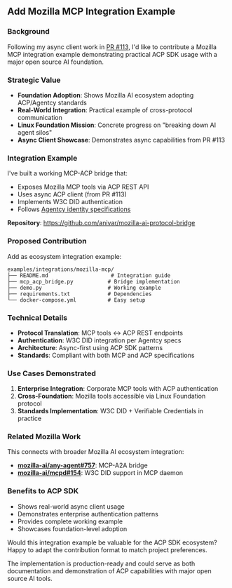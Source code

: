 ## Add Mozilla MCP Integration Example

### Background
Following my async client work in [PR #113](https://github.com/agntcy/acp-sdk/pull/113), I'd like to contribute a Mozilla MCP integration example demonstrating practical ACP SDK usage with a major open source AI foundation.

### Strategic Value
- **Foundation Adoption**: Shows Mozilla AI ecosystem adopting ACP/Agentcy standards
- **Real-World Integration**: Practical example of cross-protocol communication
- **Linux Foundation Mission**: Concrete progress on "breaking down AI agent silos"
- **Async Client Showcase**: Demonstrates async capabilities from PR #113

### Integration Example
I've built a working MCP-ACP bridge that:
- Exposes Mozilla MCP tools via ACP REST API
- Uses async ACP client (from PR #113)
- Implements W3C DID authentication
- Follows [Agentcy identity specifications](https://spec.identity.agntcy.org/)

**Repository**: https://github.com/anivar/mozilla-ai-protocol-bridge

### Proposed Contribution
Add as ecosystem integration example:

```
examples/integrations/mozilla-mcp/
├── README.md                    # Integration guide
├── mcp_acp_bridge.py           # Bridge implementation
├── demo.py                     # Working example
├── requirements.txt            # Dependencies
└── docker-compose.yml          # Easy setup
```

### Technical Details
- **Protocol Translation**: MCP tools ↔ ACP REST endpoints
- **Authentication**: W3C DID integration per Agentcy specs
- **Architecture**: Async-first using ACP SDK patterns
- **Standards**: Compliant with both MCP and ACP specifications

### Use Cases Demonstrated
1. **Enterprise Integration**: Corporate MCP tools with ACP authentication
2. **Cross-Foundation**: Mozilla tools accessible via Linux Foundation protocol
3. **Standards Implementation**: W3C DID + Verifiable Credentials in practice

### Related Mozilla Work
This connects with broader Mozilla AI ecosystem integration:
- **[mozilla-ai/any-agent#757](https://github.com/mozilla-ai/any-agent/pull/757)**: MCP-A2A bridge
- **[mozilla-ai/mcpd#154](https://github.com/mozilla-ai/mcpd/pull/154)**: W3C DID support in MCP daemon

### Benefits to ACP SDK
- Shows real-world async client usage
- Demonstrates enterprise authentication patterns  
- Provides complete working example
- Showcases foundation-level adoption

Would this integration example be valuable for the ACP SDK ecosystem? Happy to adapt the contribution format to match project preferences.

The implementation is production-ready and could serve as both documentation and demonstration of ACP capabilities with major open source AI tools.